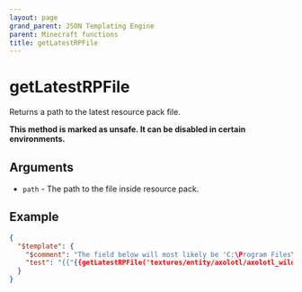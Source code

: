 ```yaml
---
layout: page
grand_parent: JSON Templating Engine
parent: Minecraft functions
title: getLatestRPFile
---
```


# getLatestRPFile

Returns a path to the latest resource pack file.

**This method is marked as unsafe. It can be disabled in certain environments.**
## Arguments

- `path` - The path to the file inside resource pack.

## Example

```json
{
  "$template": {
    "$comment": "The field below will most likely be 'C:\Program Files\WindowsApps\Microsoft.MinecraftUWP_<Minecraft version>__8wekyb3d8bbwe\data\resource_packs\vanilla_1.18.10\textures\entity\axolotl\axolotl_wild.png'",
    "test": "{{"{{getLatestRPFile('textures/entity/axolotl/axolotl_wild.png')"}}}}"
  }
}
```
